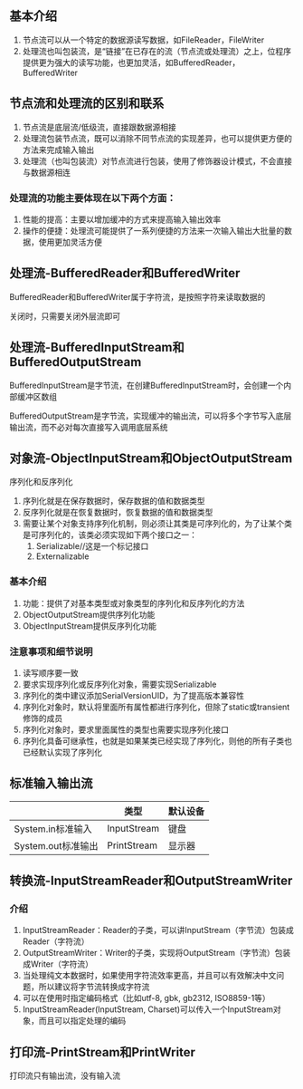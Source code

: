 ## 基本介绍

1. 节点流可以从一个特定的数据源读写数据，如FileReader，FileWriter
2. 处理流也叫包装流，是“链接”在已存在的流（节点流或处理流）之上，位程序提供更为强大的读写功能，也更加灵活，如BufferedReader，BufferedWriter

## 节点流和处理流的区别和联系

1. 节点流是底层流/低级流，直接跟数据源相接
2. 处理流包装节点流，既可以消除不同节点流的实现差异，也可以提供更方便的方法来完成输入输出
3. 处理流（也叫包装流）对节点流进行包装，使用了修饰器设计模式，不会直接与数据源相连

### 处理流的功能主要体现在以下两个方面：

1. 性能的提高：主要以增加缓冲的方式来提高输入输出效率
2. 操作的便捷：处理流可能提供了一系列便捷的方法来一次输入输出大批量的数据，使用更加灵活方便

## 处理流-BufferedReader和BufferedWriter

BufferedReader和BufferedWriter属于字符流，是按照字符来读取数据的

关闭时，只需要关闭外层流即可

## 处理流-BufferedInputStream和BufferedOutputStream

BufferedInputStream是字节流，在创建BufferedInputStream时，会创建一个内部缓冲区数组

BufferedOutputStream是字节流，实现缓冲的输出流，可以将多个字节写入底层输出流，而不必对每次直接写入调用底层系统

## 对象流-ObjectInputStream和ObjectOutputStream

序列化和反序列化

1. 序列化就是在保存数据时，保存数据的值和数据类型
2. 反序列化就是在恢复数据时，恢复数据的值和数据类型
3. 需要让某个对象支持序列化机制，则必须让其类是可序列化的，为了让某个类是可序列化的，该类必须实现如下两个接口之一：
   1. Serializable//这是一个标记接口
   2. Externalizable

### 基本介绍

1. 功能：提供了对基本类型或对象类型的序列化和反序列化的方法
2. ObjectOutputStream提供序列化功能
3. ObjectInputStream提供反序列化功能

### 注意事项和细节说明

1. 读写顺序要一致
2. 要求实现序列化或反序列化对象，需要实现Serializable
3. 序列化的类中建议添加SerialVersionUID，为了提高版本兼容性
4. 序列化对象时，默认将里面所有属性都进行序列化，但除了static或transient修饰的成员
5. 序列化对象时，要求里面属性的类型也需要实现序列化接口
6. 序列化具备可继承性，也就是如果某类已经实现了序列化，则他的所有子类也已经默认实现了序列化

## 标准输入输出流

||类型|默认设备|
|--|--|--|
|System.in标准输入|InputStream|键盘|
|System.out标准输出|PrintStream|显示器|

## 转换流-InputStreamReader和OutputStreamWriter

### 介绍

1. InputStreamReader：Reader的子类，可以讲InputStream（字节流）包装成Reader（字符流）
2. OutputStreamWriter：Writer的子类，实现将OutputStream（字节流）包装成Writer（字符流）
3. 当处理纯文本数据时，如果使用字符流效率更高，并且可以有效解决中文问题，所以建议将字节流转换成字符流
4. 可以在使用时指定编码格式（比如utf-8, gbk, gb2312, ISO8859-1等）
5. InputStreamReader(InputStream, Charset)可以传入一个InputStream对象，而且可以指定处理的编码

## 打印流-PrintStream和PrintWriter

打印流只有输出流，没有输入流
